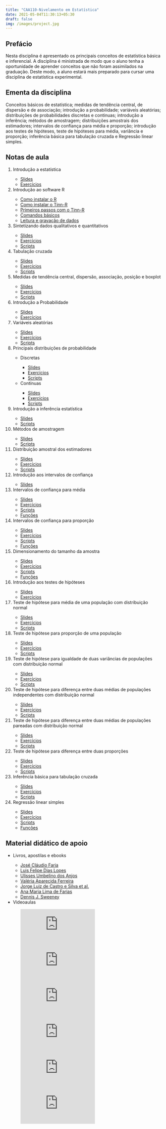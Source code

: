 ```yaml
---
title: "CAA110-Nivelamento em Estatística"
date: 2021-05-04T11:30:13+05:30
draft: false
img: /images/project.jpg
---
```


## Prefácio

Nesta disciplina é apresentado os principais conceitos de estatística básica e inferencial. A disciplina é ministrada de modo que o aluno tenha a oportunidade de aprender conceitos que não foram assimilados na graduação. Deste modo, a aluno estará mais preparado para cursar uma disciplina de estatística experimental.

## Ementa da disciplina

Conceitos básicos de estatística; medidas de tendência central, de dispersão e de associação; introdução a probabilidade; variáveis aleatórias; distribuições de probabilidades discretas e continuas; introdução a inferência; métodos de amostragem; distribuições amostrais dos estimadores; intervalos de confiança para média e proporção; introdução aos testes de hipóteses, teste de hipóteses para média, variância e proporção; inferência básica para tabulação cruzada e Regressão linear simples.

## Notas de aula

<ol>
 <li> Introdução a estatística</li>
<ul class="fa-ul">
  <li><i class="fa-li fas fa-file-pdf"></i><a href="https://lec.pro.br/download/material_didatico/pdf_files/est_basica/intro_estatistica.pdf">Slides</a></li>
  <li><i class="fa-li fas fa-file-code"></i><a href="https://lec.pro.br/download/material_didatico/html_files/est_basica/exer_intro_estatistica.html">Exercícios</a></li>
</ul>

<li> Introdução ao software R</li>
<ul class="fa-ul">
  <li><i class="fa-li fab fa-youtube"></i><a href="www.youtube.com/watch?v=HNJpWe_kh8Y">Como instalar o R</a></li>
  <li><i class="fa-li fab fa-youtube"></i><a href="www.youtube.com/watch?v=kFktnOwqAww">Como instalar o Tinn-R</a></li>
  <li><i class="fa-li fab fa-youtube"></i><a href="www.youtube.com/watch?v=BMOk2DZpSJY">Primeiros passos com o Tinn-R</a></li>
  <li><i class="fa-li fab fa-r-project"></i><a href="https://lec.pro.br/download/material_didatico/r_files/intro_R/introducao_basico.R">Comandos básicos</a></li>
  <li><i class="fa-li fab fa-r-project"></i><a href="https://lec.pro.br/download/material_didatico/r_files/intro_R/leitura_gravacao_dados.R">Leitura e gravação de dados</a></li>
</ul>

<li> Sintetizando dados qualitativos e quantitativos</li>
<ul class="fa-ul">
 <li><i class="fa-li fas fa-file-pdf"></i><a href="https://lec.pro.br/download/material_didatico/pdf_files/est_basica/sint_quali_quanti.pdf">Slides</a></li>
 <li><i class="fa-li fas fa-file-code"></i><a href="https://lec.pro.br/download/material_didatico/html_files/est_basica/exer_sint_quali_quanti.html">Exercícios</a></li>
 <li><i class="fa-li fab fa-r-project"></i><a href="https://lec.pro.br/download/material_didatico/r_files/est_basica/sint_quali_quanti.r">Scripts</a></li>
</ul>

<li> Tabulação cruzada</li>
<ul class="fa-ul">
 <li><i class="fa-li fas fa-file-pdf"></i><a href="https://lec.pro.br/download/material_didatico/pdf_files/est_basica/tabela_cont.pdf">Slides</a></li>
 <li><i class="fa-li fas fa-file-code"></i><a href="https://lec.pro.br/download/material_didatico/html_files/est_basica/exer_tabela_cont.html">Exercícios</a></li>
 <li><i class="fa-li fab fa-r-project"></i><a href="https://lec.pro.br/download/material_didatico/r_files/est_basica/tabela_cont.r">Scripts</a></li> 
</ul>
 
<li> Medidas de tendência central, dispersão, associação, posição e boxplot</li>
<ul class="fa-ul">
 <li><i class="fa-li fas fa-file-pdf"></i><a href="https://lec.pro.br/download/material_didatico/pdf_files/est_basica/medidas_boxplot.pdf">Slides</a></li>
 <li><i class="fa-li fas fa-file-code"></i><a href="https://lec.pro.br/download/material_didatico/html_files/est_basica/exer_medidas_boxplot.html">Exercícios</a></li>
 <li><i class="fa-li fab fa-r-project"></i><a href="https://lec.pro.br/download/material_didatico/r_files/est_basica/medidas_boxplot.r">Scripts</a></li>
</ul>

<li> Introdução a Probabilidade</li>
<ul class="fa-ul">
 <li><i class="fa-li fas fa-file-pdf"></i><a href="https://lec.pro.br/download/material_didatico/pdf_files/est_basica/intro_prob.pdf">Slides</a></li>
 <li><i class="fa-li fas fa-file-code"></i><a href="https://lec.pro.br/download/material_didatico/html_files/est_basica/exer_intro_prob.html">Exercícios</a></li> 
</ul>

<li> Variáveis aleatórias</li>
 <ul class="fa-ul">
 <li><i class="fa-li fas fa-file-pdf"></i><a href="https://lec.pro.br/download/material_didatico/pdf_files/est_basica/var_alea.pdf">Slides</a></li>
 <li><i class="fa-li fas fa-file-code"></i><a href="https://lec.pro.br/download/material_didatico/html_files/est_basica/exer_var_alea.html">Exercícios</a></li>
 <li><i class="fa-li fab fa-r-project"></i><a href="https://lec.pro.br/download/material_didatico/r_files/est_basica/var_alea.r">Scripts</a></li>
</ul>

<li> Principais distribuições de probabilidade</li>
 <ul class="fa-ul"> 
  <li><i class="fa-li fas fa-chart-bar"></i>Discretas</li>
   <ul class="fa-ul">
   <li><i class="fa-li fas fa-file-pdf"></i><a href="https://lec.pro.br/download/material_didatico/pdf_files/est_basica/mod_discreto.pdf">Slides</a></li>
   <li><i class="fa-li fas fa-file-code"></i><a href="https://lec.pro.br/download/material_didatico/html_files/est_basica/exer_mod_discreto.html">Exercícios</a></li>
   <li><i class="fa-li fab fa-r-project"></i><a href="https://lec.pro.br/download/material_didatico/r_files/est_basica/mod_discreto.r">Scripts</a></li> 
   </ul>
  <li><i class="fa-li fas fa-chart-area"></i>Contínuas</li>
   <ul class="fa-ul">
   <li><i class="fa-li fas fa-file-pdf"></i><a href="https://lec.pro.br/download/material_didatico/pdf_files/est_basica/mod_cont.pdf">Slides</a></li>
   <li><i class="fa-li fas fa-file-code"></i><a href="https://lec.pro.br/download/material_didatico/html_files/est_basica/exer_mod_cont.html">Exercícios</a></li>
   <li><i class="fa-li fab fa-r-project"></i><a href="https://lec.pro.br/download/material_didatico/r_files/est_basica/mod_cont.r">Scripts</a></li>  
   </ul>
  </ul>

<li> Introdução a inferência estatística</li>
 <ul class="fa-ul">
  <li><i class="fa-li fas fa-file-pdf"></i><a href="https://lec.pro.br/download/material_didatico/pdf_files/est_infer/intro_infer.pdf">Slides</a></li>
  <li><i class="fa-li fab fa-r-project"></i><a href="https://lec.pro.br/download/material_didatico/r_files/est_infer/intro_infer.r">Scripts</a></li>   
 </ul>

<li> Métodos de amostragem</li>
 <ul class="fa-ul">
  <li><i class="fa-li fas fa-file-pdf"></i><a href="https://lec.pro.br/download/material_didatico/pdf_files/est_infer/amostragem.pdf">Slides</a></li>
  <li><i class="fa-li fab fa-r-project"></i><a href="https://lec.pro.br/download/material_didatico/r_files/est_infer/amostragem.r">Scripts</a></li>    
 </ul>

<li> Distribuição amostral dos estimadores</li>
 <ul class="fa-ul">
  <li><i class="fa-li fas fa-file-pdf"></i><a href="https://lec.pro.br/download/material_didatico/pdf_files/est_infer/dist_amostral.pdf">Slides</a></li>
  <li><i class="fa-li fas fa-file-code"></i><a href="https://lec.pro.br/download/material_didatico/html_files/est_infer/exer_dist_amostral.html">Exercícios</a></li>
  <li><i class="fa-li fab fa-r-project"></i><a href="https://lec.pro.br/download/material_didatico/r_files/est_infer/dist_amostral.r">Scripts</a></li>   
 </ul>

<li> Introdução aos intervalos de confiança</li>
 <ul class="fa-ul">
  <li><i class="fa-li fas fa-file-pdf"></i><a href="https://lec.pro.br/download/material_didatico/pdf_files/est_infer/int_confianca.pdf">Slides</a></li> 
 </ul>

<li> Intervalos de confiança para média</li>
 <ul class="fa-ul">
  <li><i class="fa-li fas fa-file-pdf"></i><a href="https://lec.pro.br/download/material_didatico/pdf_files/est_infer/ic_media.pdf">Slides</a></li>
  <li><i class="fa-li fas fa-file-code"></i><a href="https://lec.pro.br/download/material_didatico/html_files/est_infer/exer_ic_media.html">Exercícios</a></li>
  <li><i class="fa-li fab fa-r-project"></i><a href="https://lec.pro.br/download/material_didatico/r_files/est_infer/ic_media.r">Scripts</a></li>
  <li><i class="fa-li fab fa-r-project"></i><a href="https://lec.pro.br/download/material_didatico/r_files/est_infer/conf.mean.R">Funções</a></li> 
 </ul>

<li> Intervalos de confiança para proporção</li>
 <ul class="fa-ul">
  <li><i class="fa-li fas fa-file-pdf"></i><a href="https://lec.pro.br/download/material_didatico/pdf_files/est_infer/ic_proporcao.pdf">Slides</a></li>
  <li><i class="fa-li fas fa-file-code"></i><a href="https://lec.pro.br/download/material_didatico/html_files/est_infer/exer_ic_proporcao.html">Exercícios</a></li>
  <li><i class="fa-li fab fa-r-project"></i><a href="https://lec.pro.br/download/material_didatico/r_files/est_infer/ic_proporcao.r">Scripts</a></li>
  <li><i class="fa-li fab fa-r-project"></i><a href="https://lec.pro.br/download/material_didatico/r_files/est_infer/conf.prop.R">Funções</a></li>  
 </ul>

<li> Dimensionamento do tamanho da amostra</li>
 <ul class="fa-ul">
  <li><i class="fa-li fas fa-file-pdf"></i><a href="https://lec.pro.br/download/material_didatico/pdf_files/est_infer/tamanho_amostra.pdf">Slides</a></li>
  <li><i class="fa-li fas fa-file-code"></i><a href="https://lec.pro.br/download/material_didatico/html_files/est_infer/exer_tamanho_amostra.html">Exercícios</a></li>
  <li><i class="fa-li fab fa-r-project"></i><a href="https://lec.pro.br/download/material_didatico/r_files/est_infer/tamanho_amostra.r">Scripts</a></li>
  <li><i class="fa-li fab fa-r-project"></i><a href="https://lec.pro.br/download/material_didatico/r_files/est_infer/sizen.R">Funções</a></li>  
 </ul>
 
<li> Introdução aos testes de hipóteses</li>
 <ul class="fa-ul">
  <li><i class="fa-li fas fa-file-pdf"></i><a href="https://lec.pro.br/download/material_didatico/pdf_files/est_infer/intro_hipoteses.pdf">Slides</a></li>
  <li><i class="fa-li fas fa-file-code"></i><a href="https://lec.pro.br/download/material_didatico/html_files/est_infer/exer_intro_hipoteses.html">Exercícios</a></li>
 </ul>

<li> Teste de hipótese para média de uma população com distribuição normal</li>
 <ul class="fa-ul">
  <li><i class="fa-li fas fa-file-pdf"></i><a href="https://lec.pro.br/download/material_didatico/pdf_files/est_infer/th_media.pdf">Slides</a></li>
  <li><i class="fa-li fas fa-file-code"></i><a href="https://lec.pro.br/download/material_didatico/html_files/est_infer/exer_th_media.html">Exercícios</a></li>
  <li><i class="fa-li fab fa-r-project"></i><a href="https://lec.pro.br/download/material_didatico/r_files/est_infer/th_media.r">Scripts</a></li> 
 </ul>

<li> Teste de hipótese para proporção de uma população</li>
 <ul class="fa-ul">
  <li><i class="fa-li fas fa-file-pdf"></i><a href="https://lec.pro.br/download/material_didatico/pdf_files/est_infer/th_prop.pdf">Slides</a></li>
  <li><i class="fa-li fas fa-file-code"></i><a href="https://lec.pro.br/download/material_didatico/html_files/est_infer/exer_th_prop.html">Exercícios</a></li>
  <li><i class="fa-li fab fa-r-project"></i><a href="https://lec.pro.br/download/material_didatico/r_files/est_infer/th_prop.r">Scripts</a></li>  
 </ul>

<li> Teste de hipótese para igualdade de duas variâncias de populações com distribuição normal</li>
 <ul class="fa-ul">
  <li><i class="fa-li fas fa-file-pdf"></i><a href="https://lec.pro.br/download/material_didatico/pdf_files/est_infer/th_igvariancias.pdf">Slides</a></li>
  <li><i class="fa-li fas fa-file-code"></i><a href="">Exercícios</a></li>
  <li><i class="fa-li fab fa-r-project"></i><a href="">Scripts</a></li>   
 </ul>

<li> Teste de hipótese para diferença entre duas médias de populações independentes com distribuição normal</li>
 <ul class="fa-ul">
  <li><i class="fa-li fas fa-file-pdf"></i><a href="https://lec.pro.br/download/material_didatico/pdf_files/est_infer/th_difmedia.pdf">Slides</a></li>
  <li><i class="fa-li fas fa-file-code"></i><a href="https://lec.pro.br/download/material_didatico/html_files/est_infer/exer_th_difmedia.html">Exercícios</a></li>
  <li><i class="fa-li fab fa-r-project"></i><a href="https://lec.pro.br/download/material_didatico/r_files/est_infer/th_difmedia.r">Scripts</a></li>    
 </ul>

<li> Teste de hipótese para diferença entre duas médias de populações pareadas com distribuição normal</li>
 <ul class="fa-ul">
  <li><i class="fa-li fas fa-file-pdf"></i><a href="https://lec.pro.br/download/material_didatico/pdf_files/est_infer/th_difmedia_pareado.pdf">Slides</a></li>
  <li><i class="fa-li fas fa-file-code"></i><a href="https://lec.pro.br/download/material_didatico/html_files/est_infer/exer_th_difmedia_pareado.html">Exercícios</a></li>
  <li><i class="fa-li fab fa-r-project"></i><a href="https://lec.pro.br/download/material_didatico/r_files/est_infer/th_difmedia_pareado.r">Scripts</a></li>     
 </ul>

<li> Teste de hipótese para diferença entre duas proporções</li>
 <ul class="fa-ul">
  <li><i class="fa-li fas fa-file-pdf"></i><a href="https://lec.pro.br/download/material_didatico/pdf_files/est_infer/th_difproporcao.pdf">Slides</a></li>
  <li><i class="fa-li fas fa-file-code"></i><a href="https://lec.pro.br/download/material_didatico/html_files/est_infer/exer_th_difproporcao.html">Exercícios</a></li>
  <li><i class="fa-li fab fa-r-project"></i><a href="https://lec.pro.br/download/material_didatico/r_files/est_infer/th_difproporcao.r">Scripts</a></li>      
 </ul>

<li> Inferência básica para tabulação cruzada</li>
 <ul class="fa-ul">
  <li><i class="fa-li fas fa-file-pdf"></i><a href="https://lec.pro.br/download/material_didatico/pdf_files/est_infer/dad_cat.pdf">Slides</a></li>
  <li><i class="fa-li fas fa-file-code"></i><a href="https://lec.pro.br/download/material_didatico/html_files/est_infer/exer_dad_cat.html">Exercícios</a></li>
  <li><i class="fa-li fab fa-r-project"></i><a href="https://lec.pro.br/download/material_didatico/r_files/est_infer/dad_cat.r">Scripts</a></li>       
 </ul>

<li> Regressão linear simples</li>
 <ul class="fa-ul">
  <li><i class="fa-li fas fa-file-pdf"></i><a href="https://lec.pro.br/download/material_didatico/pdf_files/est_infer/reg_linear_simples.pdf">Slides</a></li>
  <li><i class="fa-li fas fa-file-code"></i><a href="https://lec.pro.br/download/material_didatico/html_files/est_infer/exer_reg_linear_simples.html">Exercícios</a></li>
  <li><i class="fa-li fab fa-r-project"></i><a href="https://lec.pro.br/download/material_didatico/r_files/est_infer/reg_linear_simples.r">Scripts</a></li>
   <li><i class="fa-li fab fa-r-project"></i><a href="https://lec.pro.br/download/material_didatico/r_files/est_infer/plot.ic.R">Funções</a></li>      
 </ul>
</ol>

## Material didático de apoio

<ul class="fa-ul">
 <li><i class="fa-li fas fa-book-reader"></i>Livros, apostilas e ebooks</li>
  <ul class="fa-ul">
   <li><i class="fa-li fas fa-address-book"></i><a href="https://lec.pro.br/download/faria/apostilas/CET018_10ed_1pf.pdf">José Cláudio Faria</a></li>
   <li><i class="fa-li fas fa-address-book"></i><a href="http://www.inf.ufsc.br/~vera.carmo/LIVROS/LIVROS/Luis%20Felipe%20Dias%20Lopes.pdf">Luis Felipe Dias Lopes</a></li>  
   <li><i class="fa-li fas fa-address-book"></i><a href="http://www.de.ufpb.br/~ulisses/disciplinas/livro-cpe-i.pdf">Ulisses Umbelino dos Anjos</a></li>  
  <li><i class="fa-li fas fa-address-book"></i><a href="https://profhubert.yolasite.com/resources/LIVRO%20PROPRIETARIO%20-%20Probabilidade%20e%20estatistica.pdf">Valéria Aparecida Ferreira</a></li>
  <li><i class="fa-li fas fa-book"></i><a href="https://educapes.capes.gov.br/bitstream/capes/554261/2/Livro%20Estatistica%20e%20Probabilidade%20.pdf">Jorge Luiz de Castro e Silva et al.</a></li> 
  <li><i class="fa-li fas fa-book"></i><a href="https://canal.cecierj.edu.br/012016/a99487ebb1f652768691614fee042a9e.pdf">Ana Maria Lima de Farias</a></li>  
  <li><i class="fa-li fas fa-book-open"></i><a href="https://www.britannica.com/science/statistics">Dennis J. Sweeney</a></li> 
 </ul>
 <li><i class="fa-li fab fa-youtube"></i>Videoaulas</li>
  <ul>
   <iframe width="240" height="115" src="https://www.youtube.com/embed/videoseries?list=PLxI8Can9yAHfGeWW2TS_o4bAueT_ySiqG" title="YouTube video player" frameborder="0" allow="accelerometer; autoplay; clipboard-write; encrypted-media; gyroscope; picture-in-picture" allowfullscreen></iframe> 
   <iframe width="240" height="115" src="https://www.youtube.com/embed/videoseries?list=PLN0ZrxDaBfhgMgJX4j__QN0omT98-0TP7" title="YouTube video player" frameborder="0" allow="accelerometer; autoplay; clipboard-write; encrypted-media; gyroscope; picture-in-picture" allowfullscreen></iframe>
   <iframe width="240" height="115" src="https://www.youtube.com/embed/videoseries?list=PLxI8Can9yAHdJq561NyRN9wZpTqVJn0Z0" title="YouTube video player" frameborder="0" allow="accelerometer; autoplay; clipboard-write; encrypted-media; gyroscope; picture-in-picture" allowfullscreen></iframe>
   <iframe width="240" height="115" src="https://www.youtube.com/embed/videoseries?list=PLA0675987914E07BB" title="YouTube video player" frameborder="0" allow="accelerometer; autoplay; clipboard-write; encrypted-media; gyroscope; picture-in-picture" allowfullscreen></iframe>
   <iframe width="240" height="115" src="https://www.youtube.com/embed/videoseries?list=PLEfwqyY2ox85yFBHTW0UbXAvuaPULX2vs" title="YouTube video player" frameborder="0" allow="accelerometer; autoplay; clipboard-write; encrypted-media; gyroscope; picture-in-picture" allowfullscreen></iframe> 
   <iframe width="240" height="115" src="https://www.youtube.com/embed/videoseries?list=PLrOyM49ctTx8HWnxWRBtKrfcuf7ew_3nm" title="YouTube video player" frameborder="0" allow="accelerometer; autoplay; clipboard-write; encrypted-media; gyroscope; picture-in-picture" allowfullscreen></iframe>
 </ul>
</ul> 

